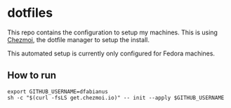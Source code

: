 # dotfiles

This repo contains the configuration to setup my machines. This is using [Chezmoi](https://chezmoi.io), the dotfile manager to setup the install.

This automated setup is currently only configured for Fedora machines.

## How to run

```shell
export GITHUB_USERNAME=dfabianus
sh -c "$(curl -fsLS get.chezmoi.io)" -- init --apply $GITHUB_USERNAME
```
